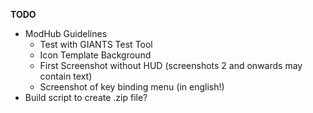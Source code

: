 __TODO__

- ModHub Guidelines
    - Test with GIANTS Test Tool
    - Icon Template Background
    - First Screenshot without HUD (screenshots 2 and onwards may contain text)
    - Screenshot of key binding menu (in english!)
- Build script to create .zip file?